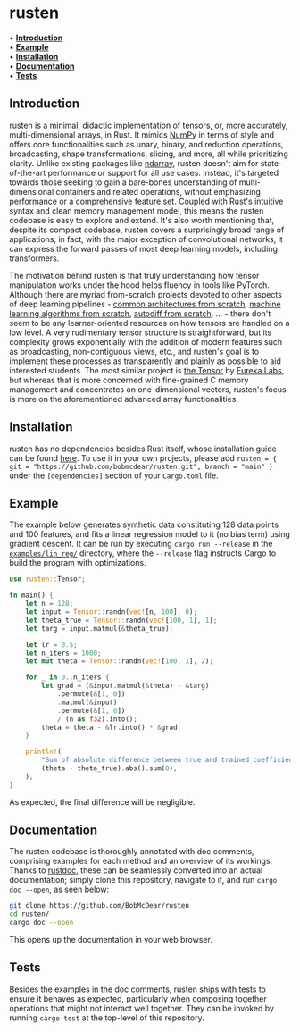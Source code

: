 # rusten

• **[Introduction](#introduction)**<br>
• **[Example](#example)**<br>
• **[Installation](#installation)**<br>
• **[Documentation](#documentation)**<br>
• **[Tests](#tests)**<br>

## Introduction

rusten is a minimal, didactic implementation of tensors, or, more accurately, multi-dimensional arrays, in Rust. It mimics [NumPy](https://numpy.org/) in terms of style and offers core functionalities such as unary, binary, and reduction operations, broadcasting, shape transformations, slicing, and more, all while prioritizing clarity. Unlike existing packages like [ndarray](https://github.com/rust-ndarray/ndarray), rusten doesn't aim for state-of-the-art performance or support for all use cases. Instead, it's targeted towards those seeking to gain a bare-bones understanding of multi-dimensional containers and related operations, without emphasizing performance or a comprehensive feature set. Coupled with Rust's intuitive syntax and clean memory management model, this means the rusten codebase is easy to explore and extend. It's also worth mentioning that, despite its compact codebase, rusten covers a surprisingly broad range of applications; in fact, with the major exception of convolutional networks, it can express the forward passes of most deep learning models, including transformers.

The motivation behind rusten is that truly understanding how tensor manipulation works under the hood helps fluency in tools like PyTorch. Although there are myriad from-scratch projects devoted to other aspects of deep learning pipelines - [common architectures from scratch](https://github.com/rasbt/deeplearning-models), [machine learning algorithms from scratch](https://github.com/eriklindernoren/ML-From-Scratch), [autodiff from scratch](https://github.com/karpathy/micrograd), ... - there don't seem to be any learner-oriented resources on how tensors are handled on a low level. A very rudimentary tensor structure is straightforward, but its complexity grows exponentially with the addition of modern features such as broadcasting, non-contiguous views, etc., and rusten's goal is to implement these processes as transparently and plainly as possible to aid interested students. The most similar project is [the Tensor](https://github.com/EurekaLabsAI/tensor) by [Eureka Labs](https://eurekalabs.ai/), but whereas that is more concerned with fine-grained C memory management and concentrates on one-dimensional vectors, rusten's focus is more on the aforementioned advanced array functionalities.

## Installation

rusten has no dependencies besides Rust itself, whose installation guide can be found [here](https://www.rust-lang.org/tools/install). To use it in your own projects, please add `rusten = { git = "https://github.com/bobmcdear/rusten.git", branch = "main" }` under the `[dependencies]` section of your `Cargo.toml` file.

## Example

The example below generates synthetic data constituting 128 data points and 100 features, and fits a linear regression model to it (no bias term) using gradient descent. It can be run by executing `cargo run --release` in the [`examples/lin_reg/`](https://github.com/BobMcDear/rusten/tree/main/examples/lin_reg) directory, where the `--release` flag instructs Cargo to build the program with optimizations.

```rust
use rusten::Tensor;

fn main() {
    let n = 128;
    let input = Tensor::randn(vec![n, 100], 0);
    let theta_true = Tensor::randn(vec![100, 1], 1);
    let targ = input.matmul(&theta_true);

    let lr = 0.5;
    let n_iters = 1000;
    let mut theta = Tensor::randn(vec![100, 1], 2);

    for _ in 0..n_iters {
        let grad = (&input.matmul(&theta) - &targ)
            .permute(&[1, 0])
            .matmul(&input)
            .permute(&[1, 0])
            / (n as f32).into();
        theta = theta - &lr.into() * &grad;
    }

    println!(
        "Sum of absolute difference between true and trained coefficients: {:?}",
        (theta - theta_true).abs().sum(0),
    );
}
```

As expected, the final difference will be negligible.

## Documentation

The rusten codebase is thoroughly annotated with doc comments, comprising examples for each method and an overview of its workings. Thanks to [rustdoc](https://doc.rust-lang.org/rustdoc/), these can be seamlessly converted into an actual documentation; simply clone this repository, navigate to it, and run `cargo doc --open`, as seen below:

```bash
git clone https://github.com/BobMcDear/rusten
cd rusten/
cargo doc --open
```

This opens up the documentation in your web browser.

## Tests

Besides the examples in the doc comments, rusten ships with tests to ensure it behaves as expected, particularly when composing together operations that might not interact well together. They can be invoked by running `cargo test` at the top-level of this repository.